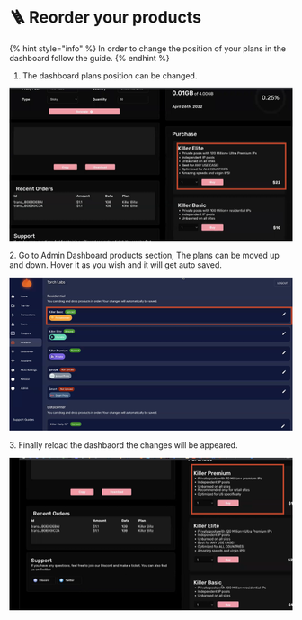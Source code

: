 # 🪜 Reorder your products

{% hint style="info" %}
In order to change the position of your plans in the dashboard follow the guide.
{% endhint %}

1. The dashboard plans position can be changed.

![](<../.gitbook/assets/1 (71) (4).png>)

2\. Go to Admin Dashboard products section, The plans can be moved up and down. Hover it as you wish and it will get auto saved.

![](<../.gitbook/assets/1 (72) (5).png>)

3\. Finally reload the dashbaord the changes will be appeared.

![](<../.gitbook/assets/1 (73).png>)
